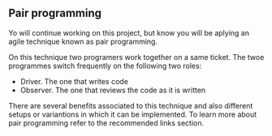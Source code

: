 ## Pair programming

Yo will continue working on this project, but know you will be aplying an agile technique known as pair programming.

On this technique two programers work together on a same ticket. The twoe programmes switch frequently on the following two roles:

* Driver. The one that writes code
* Observer. The one that reviews the code as it is written

There are several benefits associated to this technique and also different setups or variantions in which it can be implemented. To learn more about pair programming refer to the recommended links section.

